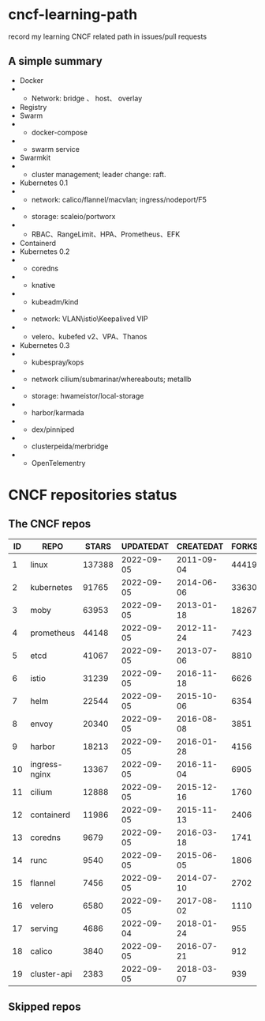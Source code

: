 # cncf-learning-path
record my learning CNCF related path in issues/pull requests

## A simple summary
- Docker
- - Network: bridge 、 host、 overlay
- Registry
- Swarm
- - docker-compose
- - swarm service
- Swarmkit
- - cluster management; leader change: raft.
- Kubernetes 0.1
- - network: calico/flannel/macvlan; ingress/nodeport/F5
- - storage: scaleio/portworx
- - RBAC、RangeLimit、HPA、Prometheus、EFK
- Containerd
- Kubernetes 0.2
- - coredns
- - knative
- - kubeadm/kind
- - network: VLAN\istio\Keepalived VIP
- - velero、kubefed v2、VPA、Thanos
- Kubernetes 0.3
- - kubespray/kops
- - network cilium/submarinar/whereabouts; metallb
- - storage: hwameistor/local-storage
- - harbor/karmada
- - dex/pinniped
- - clusterpeida/merbridge
- - OpenTelementry

# CNCF repositories status
<!--START_SECTION:github_repos-->
## The CNCF repos
| ID |     REPO      | STARS  | UPDATEDAT  | CREATEDAT  | FORKSCOUNT |
|----|---------------|--------|------------|------------|------------|
|  1 | linux         | 137388 | 2022-09-05 | 2011-09-04 |      44419 |
|  2 | kubernetes    |  91765 | 2022-09-05 | 2014-06-06 |      33630 |
|  3 | moby          |  63953 | 2022-09-05 | 2013-01-18 |      18267 |
|  4 | prometheus    |  44148 | 2022-09-05 | 2012-11-24 |       7423 |
|  5 | etcd          |  41067 | 2022-09-05 | 2013-07-06 |       8810 |
|  6 | istio         |  31239 | 2022-09-05 | 2016-11-18 |       6626 |
|  7 | helm          |  22544 | 2022-09-05 | 2015-10-06 |       6354 |
|  8 | envoy         |  20340 | 2022-09-05 | 2016-08-08 |       3851 |
|  9 | harbor        |  18213 | 2022-09-05 | 2016-01-28 |       4156 |
| 10 | ingress-nginx |  13367 | 2022-09-05 | 2016-11-04 |       6905 |
| 11 | cilium        |  12888 | 2022-09-05 | 2015-12-16 |       1760 |
| 12 | containerd    |  11986 | 2022-09-05 | 2015-11-13 |       2406 |
| 13 | coredns       |   9679 | 2022-09-05 | 2016-03-18 |       1741 |
| 14 | runc          |   9540 | 2022-09-05 | 2015-06-05 |       1806 |
| 15 | flannel       |   7456 | 2022-09-05 | 2014-07-10 |       2702 |
| 16 | velero        |   6580 | 2022-09-05 | 2017-08-02 |       1110 |
| 17 | serving       |   4686 | 2022-09-04 | 2018-01-24 |        955 |
| 18 | calico        |   3840 | 2022-09-05 | 2016-07-21 |        912 |
| 19 | cluster-api   |   2383 | 2022-09-05 | 2018-03-07 |        939 |



## Skipped repos
<!--END_SECTION:github_repos-->
